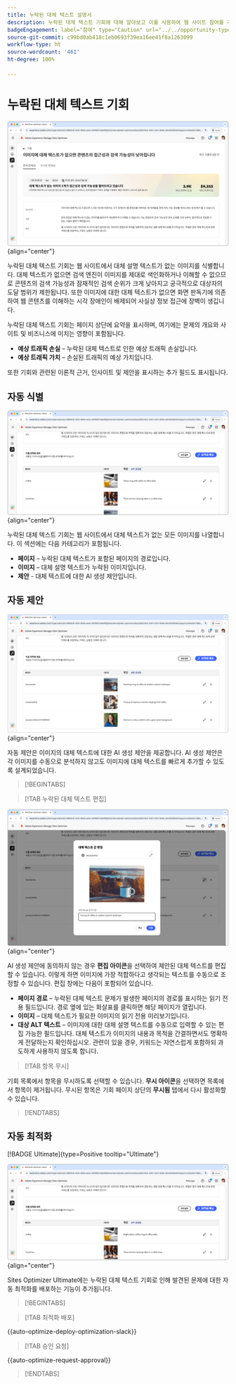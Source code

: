 ```yaml
---
title: 누락된 대체 텍스트 설명서
description: 누락된 대체 텍스트 기회에 대해 알아보고 이를 사용하여 웹 사이트 참여를 개선하는 방법을 알아봅니다.
badgeEngagement: label="참여" type="Caution" url="../../opportunity-types/engagement.md" tooltip="참여"
source-git-commit: c99bd0ab418c1eb0693f39ea16ee41f8a1263099
workflow-type: ht
source-wordcount: '461'
ht-degree: 100%

---
```



# 누락된 대체 텍스트 기회

![누락된 대체 텍스트 기회](./assets/missing-alt-text/hero.png){align="center"}

누락된 대체 텍스트 기회는 웹 사이트에서 대체 설명 텍스트가 없는 이미지를 식별합니다. 대체 텍스트가 없으면 검색 엔진이 이미지를 제대로 색인화하거나 이해할 수 없으므로 콘텐츠의 검색 가능성과 잠재적인 검색 순위가 크게 낮아지고 궁극적으로 대상자의 도달 범위가 제한됩니다. 또한 이미지에 대한 대체 텍스트가 없으면 화면 판독기에 의존하여 웹 콘텐츠를 이해하는 시각 장애인이 배제되어 사실상 정보 접근에 장벽이 생깁니다.

누락된 대체 텍스트 기회는 페이지 상단에 요약을 표시하며, 여기에는 문제의 개요와 사이트 및 비즈니스에 미치는 영향이 포함됩니다.

* **예상 트래픽 손실** – 누락된 대체 텍스트로 인한 예상 트래픽 손실입니다.
* **예상 트래픽 가치** – 손실된 트래픽의 예상 가치입니다.

또한 기회와 관련된 이론적 근거, 인사이트 및 제안을 표시하는 추가 필드도 표시됩니다.

## 자동 식별

![누락된 대체 텍스트 자동 식별](./assets/missing-alt-text/auto-identify.png){align="center"}

누락된 대체 텍스트 기회는 웹 사이트에서 대체 텍스트가 없는 모든 이미지를 나열합니다. 이 섹션에는 다음 카테고리가 포함됩니다.

* **페이지** – 누락된 대체 텍스트가 포함된 페이지의 경로입니다.
* **이미지** – 대체 설명 텍스트가 누락된 이미지입니다.
* **제안** - 대체 텍스트에 대한 AI 생성 제안입니다.

## 자동 제안

![누락된 대체 텍스트 자동 제안](./assets/missing-alt-text/auto-suggest.png){align="center"}

자동 제안은 이미지의 대체 텍스트에 대한 AI 생성 제안을 제공합니다. AI 생성 제안은 각 이미지를 수동으로 분석하지 않고도 이미지에 대체 텍스트를 빠르게 추가할 수 있도록 설계되었습니다.

>[!BEGINTABS]

>[!TAB 누락된 대체 텍스트 편집]

![누락된 대체 텍스트 편집](./assets/missing-alt-text/edit-alt-text-value.png){align="center"}

AI 생성 제안에 동의하지 않는 경우 **편집 아이콘**&#x200B;을 선택하여 제안된 대체 텍스트를 편집할 수 있습니다. 이렇게 하면 이미지에 가장 적합하다고 생각되는 텍스트를 수동으로 조정할 수 있습니다. 편집 창에는 다음이 포함되어 있습니다.

* **페이지 경로** – 누락된 대체 텍스트 문제가 발생한 페이지의 경로를 표시하는 읽기 전용 필드입니다. 경로 옆에 있는 화살표를 클릭하면 해당 페이지가 열립니다.
* **이미지** – 대체 텍스트가 필요한 이미지의 읽기 전용 미리보기입니다.
* **대상 ALT 텍스트** – 이미지에 대한 대체 설명 텍스트를 수동으로 입력할 수 있는 편집 가능한 필드입니다. 대체 텍스트가 이미지의 내용과 목적을 간결하면서도 명확하게 전달하는지 확인하십시오. 관련이 있을 경우, 키워드는 자연스럽게 포함하되 과도하게 사용하지 않도록 합니다.

>[!TAB 항목 무시]

기회 목록에서 항목을 무시하도록 선택할 수 있습니다. **무시 아이콘**&#x200B;을 선택하면 목록에서 항목이 제거됩니다. 무시된 항목은 기회 페이지 상단의 **무시됨** 탭에서 다시 활성화할 수 있습니다.

>[!ENDTABS]

## 자동 최적화

[!BADGE Ultimate]{type=Positive tooltip="Ultimate"}

![누락된 대체 텍스트 자동 최적화](./assets/missing-alt-text/auto-optimize.png){align="center"}

Sites Optimizer Ultimate에는 누락된 대체 텍스트 기회로 인해 발견된 문제에 대한 자동 최적화를 배포하는 기능이 추가됩니다. <!--- TBD-need more in-depth and opportunity specific information here. What does the auto-optimization do?-->

>[!BEGINTABS]

>[!TAB 최적화 배포]

{{auto-optimize-deploy-optimization-slack}}

>[!TAB 승인 요청]

{{auto-optimize-request-approval}}

>[!ENDTABS]
